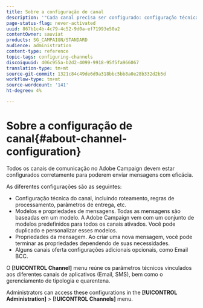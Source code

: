 ```yaml
---
title: Sobre a configuração de canal
description: '"Cada canal precisa ser configurado: configuração técnica, propriedades de mensagens e modelos."'
page-status-flag: never-activated
uuid: 867b1c4b-4c79-4c52-9d0a-ef71993e50a2
contentOwner: sauviat
products: SG_CAMPAIGN/STANDARD
audience: administration
content-type: reference
topic-tags: configuring-channels
discoiquuid: 406c955a-b2d2-4099-9918-95f5fa966067
translation-type: tm+mt
source-git-commit: 1321c84c49de6d9a318bbc5bb8a0e28b332d2b5d
workflow-type: tm+mt
source-wordcount: '141'
ht-degree: 4%

---
```



# Sobre a configuração de canal{#about-channel-configuration}

Todos os canais de comunicação no Adobe Campaign devem estar configurados corretamente para poderem enviar mensagens com eficácia.

As diferentes configurações são as seguintes:

* Configuração técnica do canal, incluindo roteamento, regras de processamento, parâmetros de entrega, etc.
* Modelos e propriedades de mensagens. Todas as mensagens são baseadas em um modelo. A Adobe Campaign vem com um conjunto de modelos predefinidos para todos os canais ativados. Você pode duplicado e personalizar esses modelos.
* Propriedades da mensagem. Ao criar uma nova mensagem, você pode terminar as propriedades dependendo de suas necessidades.
* Alguns canais oferta configurações adicionais opcionais, como Email BCC.

O **[!UICONTROL Channel]** menu reúne os parâmetros técnicos vinculados aos diferentes canais de aplicativos (Email, SMS), bem como o gerenciamento de tipologia e quarentena.

Administrators can access these configurations in the **[!UICONTROL Administration]** > **[!UICONTROL Channels]** menu.

